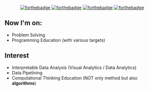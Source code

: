   <div align=center>
	
[![forthebadge](https://forthebadge.com/images/badges/powered-by-coffee.svg)](https://forthebadge.com) [![forthebadge](https://forthebadge.com/images/badges/built-with-love.svg)](https://forthebadge.com) [![forthebadge](https://forthebadge.com/images/badges/made-with-python.svg)](https://forthebadge.com) [![forthebadge](https://forthebadge.com/images/badges/made-with-c-plus-plus.svg)](https://forthebadge.com)

  </div>

## Now I'm on:
- Problem Solving
- Programming Education (with various targets)

## Interest
- Interpretable Data Analysis (Visual Analytics / Data Analytics)
- Data Pipelining
- Computational Thinking Education (NOT only method but also **algorithms**)
